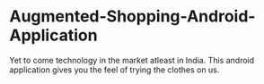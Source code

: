# Augmented-Shopping-Android-Application
Yet to come technology in the market atleast in India. This android application gives you the feel of trying the clothes on us.
